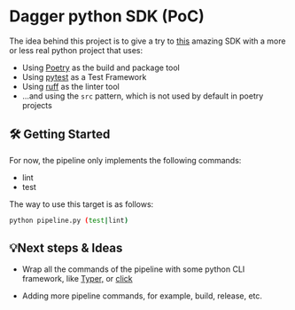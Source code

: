 # Dagger python SDK (PoC)

The idea behind this project is to give a try to [this](https://docs.dagger.io/sdk/python) amazing SDK with a more or less real python project that uses:
  * Using [Poetry](https://python-poetry.org) as the build and package tool
  * Using [pytest](https://pytest.org) as a Test Framework
  * Using [ruff](https://github.com/charliermarsh/ruff) as the linter tool
  * ...and using the `src` pattern, which is not used by default in poetry projects

## 🛠️ Getting Started
For now, the pipeline only implements the following commands:
  * lint
  * test

The way to use this target is as follows:
```bash
python pipeline.py (test|lint)
```

## 💡Next steps & Ideas
* Wrap all the commands of the pipeline with some python CLI framework, like [Typer,](https://typer.tiangolo.com) or [click](https://click.palletsprojects.com)

* Adding more pipeline commands, for example, build, release, etc.
